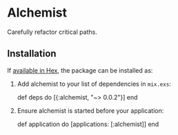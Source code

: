 # Alchemist

Carefully refactor critical paths.

## Installation

If [available in Hex](https://hex.pm/docs/publish), the package can be installed as:

  1. Add alchemist to your list of dependencies in `mix.exs`:

        def deps do
          [{:alchemist, "~> 0.0.2"}]
        end

  2. Ensure alchemist is started before your application:

        def application do
          [applications: [:alchemist]]
        end
